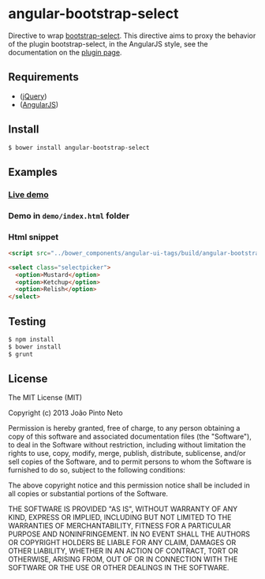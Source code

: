 angular-bootstrap-select
========================

Directive to wrap [bootstrap-select](http://silviomoreto.github.io/bootstrap-select/). This directive aims to proxy the behavior of the plugin bootstrap-select, in the AngularJS style, see the documentation on the [plugin page](http://silviomoreto.github.io/bootstrap-select/).

## Requirements
- ([jQuery](http://code.jquery.com/jquery-1.10.2.js))
- ([AngularJS](http://code.angularjs.org/1.0.7/angular.js))

## Install

```bash
$ bower install angular-bootstrap-select
```

## Examples

### [Live demo](http://joaoneto.github.io/angular-bootstrap-select/)

### Demo in `demo/index.html` folder

### Html snippet

```html
<script src="../bower_components/angular-ui-tags/build/angular-bootstrap-select.min.js"></script>

<select class="selectpicker">
  <option>Mustard</option>
  <option>Ketchup</option>
  <option>Relish</option>
</select>
```

## Testing

```bash
$ npm install
$ bower install
$ grunt
```

## License
The MIT License (MIT)

Copyright (c) 2013 João Pinto Neto

Permission is hereby granted, free of charge, to any person obtaining a copy
of this software and associated documentation files (the "Software"), to deal
in the Software without restriction, including without limitation the rights
to use, copy, modify, merge, publish, distribute, sublicense, and/or sell
copies of the Software, and to permit persons to whom the Software is
furnished to do so, subject to the following conditions:

The above copyright notice and this permission notice shall be included in
all copies or substantial portions of the Software.

THE SOFTWARE IS PROVIDED "AS IS", WITHOUT WARRANTY OF ANY KIND, EXPRESS OR
IMPLIED, INCLUDING BUT NOT LIMITED TO THE WARRANTIES OF MERCHANTABILITY,
FITNESS FOR A PARTICULAR PURPOSE AND NONINFRINGEMENT. IN NO EVENT SHALL THE
AUTHORS OR COPYRIGHT HOLDERS BE LIABLE FOR ANY CLAIM, DAMAGES OR OTHER
LIABILITY, WHETHER IN AN ACTION OF CONTRACT, TORT OR OTHERWISE, ARISING FROM,
OUT OF OR IN CONNECTION WITH THE SOFTWARE OR THE USE OR OTHER DEALINGS IN
THE SOFTWARE.
